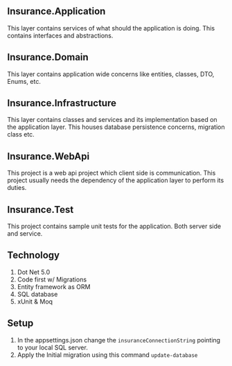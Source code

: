## Insurance.Application

This layer contains services of what should the application is doing. This contains interfaces and abstractions.

## Insurance.Domain

This layer contains application wide concerns like entities, classes, DTO, Enums, etc.

## Insurance.Infrastructure

This layer contains classes and services and its implementation based on the application layer. This houses database persistence concerns, migration class etc.

## Insurance.WebApi

This project is a web api project which client side is communication. This project usually needs the dependency of the application layer to perform its duties.

## Insurance.Test

This project contains sample unit tests for the application. Both server side and service.

## Technology

1. Dot Net 5.0
2. Code first w/ Migrations
3. Entity framework as ORM
4. SQL database
5. xUnit & Moq

## Setup

1. In the appsettings.json change the `insuranceConnectionString` pointing to your local SQL server.
2. Apply the Initial migration using this command  `update-database`
